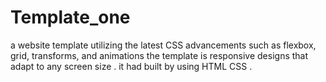 # Template_one
a website template utilizing the latest CSS advancements such as flexbox, grid, transforms, and animations the template is responsive designs that adapt to any screen size . it had built by using HTML CSS .
